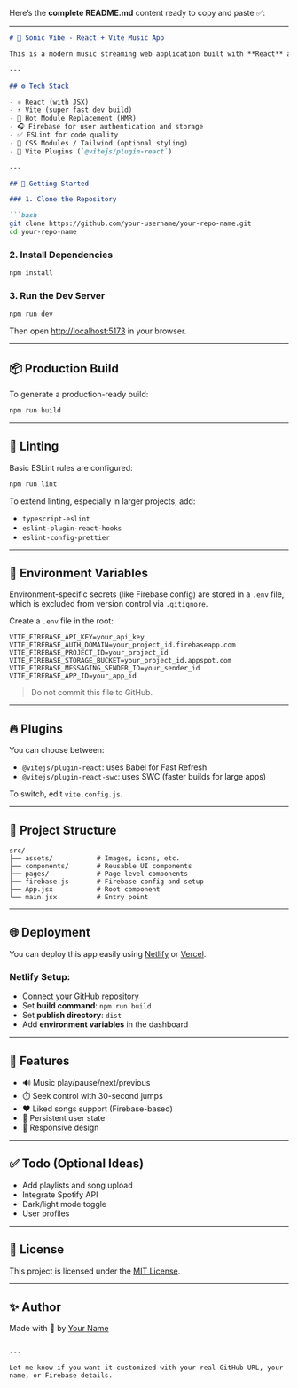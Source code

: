 Here’s the **complete README.md** content ready to copy and paste ✅:

---

````markdown
# 🎵 Sonic Vibe - React + Vite Music App

This is a modern music streaming web application built with **React** and **Vite**, featuring seamless audio playback, hot module replacement, and Firebase integration for user data. It serves as a minimal yet scalable boilerplate to kickstart modern web apps.

---

## ⚙️ Tech Stack

- ⚛️ React (with JSX)
- ⚡ Vite (super fast dev build)
- 🔁 Hot Module Replacement (HMR)
- 🎧 Firebase for user authentication and storage
- ✅ ESLint for code quality
- 🎨 CSS Modules / Tailwind (optional styling)
- 🔌 Vite Plugins (`@vitejs/plugin-react`)

---

## 🚀 Getting Started

### 1. Clone the Repository

```bash
git clone https://github.com/your-username/your-repo-name.git
cd your-repo-name
````

### 2. Install Dependencies

```bash
npm install
```

### 3. Run the Dev Server

```bash
npm run dev
```

Then open [http://localhost:5173](http://localhost:5173) in your browser.

---

## 📦 Production Build

To generate a production-ready build:

```bash
npm run build
```

---

## 🧪 Linting

Basic ESLint rules are configured:

```bash
npm run lint
```

To extend linting, especially in larger projects, add:

* `typescript-eslint`
* `eslint-plugin-react-hooks`
* `eslint-config-prettier`

---

## 🔐 Environment Variables

Environment-specific secrets (like Firebase config) are stored in a `.env` file, which is excluded from version control via `.gitignore`.

Create a `.env` file in the root:

```
VITE_FIREBASE_API_KEY=your_api_key
VITE_FIREBASE_AUTH_DOMAIN=your_project_id.firebaseapp.com
VITE_FIREBASE_PROJECT_ID=your_project_id
VITE_FIREBASE_STORAGE_BUCKET=your_project_id.appspot.com
VITE_FIREBASE_MESSAGING_SENDER_ID=your_sender_id
VITE_FIREBASE_APP_ID=your_app_id
```

> Do not commit this file to GitHub.

---

## 🔥 Plugins

You can choose between:

* `@vitejs/plugin-react`: uses Babel for Fast Refresh
* `@vitejs/plugin-react-swc`: uses SWC (faster builds for large apps)

To switch, edit `vite.config.js`.

---

## 📁 Project Structure

```
src/
├── assets/           # Images, icons, etc.
├── components/       # Reusable UI components
├── pages/            # Page-level components
├── firebase.js       # Firebase config and setup
├── App.jsx           # Root component
└── main.jsx          # Entry point
```

---

## 🌐 Deployment

You can deploy this app easily using [Netlify](https://netlify.com/) or [Vercel](https://vercel.com/).

### Netlify Setup:

* Connect your GitHub repository
* Set **build command**: `npm run build`
* Set **publish directory**: `dist`
* Add **environment variables** in the dashboard

---

## 📸 Features

* 🔊 Music play/pause/next/previous
* ⏱️ Seek control with 30-second jumps
* ❤️ Liked songs support (Firebase-based)
* 👤 Persistent user state
* 📱 Responsive design

---

## ✅ Todo (Optional Ideas)

* Add playlists and song upload
* Integrate Spotify API
* Dark/light mode toggle
* User profiles

---

## 📜 License

This project is licensed under the [MIT License](./LICENSE).

---

## ✨ Author

Made with 💙 by [Your Name](https://github.com/your-username)

```

---

Let me know if you want it customized with your real GitHub URL, your name, or Firebase details.
```
